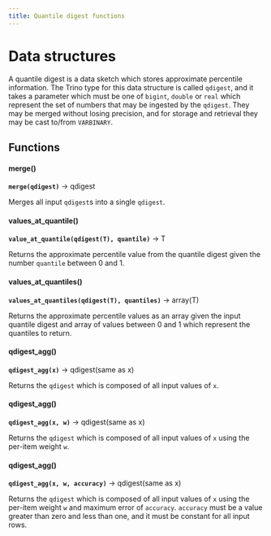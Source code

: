 ```yaml
---
title: Quantile digest functions
---
```


# Data structures

A quantile digest is a data sketch which stores approximate percentile
information. The Trino type for this data structure is called `qdigest`,
and it takes a parameter which must be one of `bigint`, `double` or
`real` which represent the set of numbers that may be ingested by the
`qdigest`. They may be merged without losing precision, and for storage
and retrieval they may be cast to/from `VARBINARY`.

## Functions

#### merge()
**``merge(qdigest)``** → qdigest

Merges all input `qdigest`s into a single `qdigest`.

#### values_at_quantile()
**``value_at_quantile(qdigest(T), quantile)``** → T

Returns the approximate percentile value from the quantile digest given
the number `quantile` between 0 and 1.

#### values_at_quantiles()
**``values_at_quantiles(qdigest(T), quantiles)``** → array(T)

Returns the approximate percentile values as an array given the input
quantile digest and array of values between 0 and 1 which represent the
quantiles to return.

#### qdigest_agg()
**``qdigest_agg(x)``** → qdigest(same as x)

Returns the `qdigest` which is composed of all input values of `x`.

#### qdigest_agg()
**``qdigest_agg(x, w)``** → qdigest(same as x)

Returns the `qdigest` which is composed of all input values of `x` using
the per-item weight `w`.

#### qdigest_agg()
**``qdigest_agg(x, w, accuracy)``** → qdigest(same as x)

Returns the `qdigest` which is composed of all input values of `x` using
the per-item weight `w` and maximum error of `accuracy`. `accuracy` must
be a value greater than zero and less than one, and it must be constant
for all input rows.
